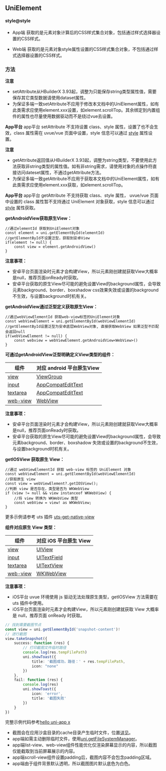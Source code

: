 ## UniElement

<!-- CUSTOMTYPEJSON.UniElement.description -->

<!-- CUSTOMTYPEJSON.UniElement.extends -->

<!-- CUSTOMTYPEJSON.UniElement.param -->

#### style@style
- App端
获取的是元素对象计算后的CSS样式集合对象，包括通过样式选择器设置的CSS样式。

- Web端
获取的是元素对象style属性设置的CSS样式集合对象，不包括通过样式选择器设置的CSS样式。

### 方法
<!-- CUSTOMTYPEJSON.UniElement.methods.getNodeId.name -->

<!-- CUSTOMTYPEJSON.UniElement.methods.getNodeId.description -->

<!-- CUSTOMTYPEJSON.UniElement.methods.getNodeId.param -->

<!-- CUSTOMTYPEJSON.UniElement.methods.getNodeId.returnValue -->

<!-- CUSTOMTYPEJSON.UniElement.methods.getNodeId.compatibility -->

<!-- CUSTOMTYPEJSON.UniElement.methods.getNodeId.tutorial -->

<!-- CUSTOMTYPEJSON.UniElement.methods.appendChild.name -->

<!-- CUSTOMTYPEJSON.UniElement.methods.appendChild.description -->

<!-- CUSTOMTYPEJSON.UniElement.methods.appendChild.param -->

<!-- CUSTOMTYPEJSON.UniElement.methods.appendChild.returnValue -->

<!-- CUSTOMTYPEJSON.UniElement.methods.appendChild.compatibility -->

<!-- CUSTOMTYPEJSON.UniElement.methods.appendChild.tutorial -->

<!-- CUSTOMTYPEJSON.UniElement.methods.insertBefore.name -->

<!-- CUSTOMTYPEJSON.UniElement.methods.insertBefore.description -->

<!-- CUSTOMTYPEJSON.UniElement.methods.insertBefore.param -->

<!-- CUSTOMTYPEJSON.UniElement.methods.insertBefore.returnValue -->

<!-- CUSTOMTYPEJSON.UniElement.methods.insertBefore.compatibility -->

<!-- CUSTOMTYPEJSON.UniElement.methods.insertBefore.tutorial -->

<!-- CUSTOMTYPEJSON.UniElement.methods.setAttribute.name -->

<!-- CUSTOMTYPEJSON.UniElement.methods.setAttribute.description -->

**注意**
- setAttribute从HBuilderX 3.93起，调整为只能保存string类型属性值，需要保存其它类型数据请使用dataset属性。
- 为保证多端一致setAttribute不应用于修改本文档中的UniElement属性，如有此类需求应使用element.xxx设置，如element.scrollTop。其余绑定到内置组件的属性也尽量使用数据驱动而不是绕过vue去设置。

<!-- CUSTOMTYPEJSON.UniElement.methods.setAttribute.param -->

<!-- CUSTOMTYPEJSON.UniElement.methods.setAttribute.returnValue -->

<!-- CUSTOMTYPEJSON.UniElement.methods.setAttribute.compatibility -->

**App平台**
app平台 setAttribute 不支持设置 class、style 属性，设置了也不会生效，class 属性需在 uvue/vue 页面中设置，style 信息可以通过 [style](#style) 属性设置。

<!-- CUSTOMTYPEJSON.UniElement.methods.setAttribute.tutorial -->

<!-- CUSTOMTYPEJSON.UniElement.methods.getAttribute.name -->

<!-- CUSTOMTYPEJSON.UniElement.methods.getAttribute.description -->

**注意**
- getAttribute返回值从HBuilderX 3.93起，调整为string类型，不要使用此方法获取非string类型的属性值。如有非string需求，请使用对象的点操作符直接访问dateset属性，不通过getAttribute方法。
- 为保证多端一致getAttribute不应用于获取本文档中的UniElement属性，如有此类需求应使用element.xxx获取，如element.scrollTop。

<!-- CUSTOMTYPEJSON.UniElement.methods.getAttribute.param -->

<!-- CUSTOMTYPEJSON.UniElement.methods.getAttribute.returnValue -->

<!-- CUSTOMTYPEJSON.UniElement.methods.getAttribute.compatibility -->

**App平台**
app平台 getAttribute 不支持获取 class、style 属性， uvue/vue 页面中设置的 class 属性暂不支持通过 UniElement 对象获取，style 信息可以通过 [style](#style) 属性获取。

<!-- CUSTOMTYPEJSON.UniElement.methods.getAttribute.tutorial -->

<!-- CUSTOMTYPEJSON.UniElement.methods.hasAttribute.name -->

<!-- CUSTOMTYPEJSON.UniElement.methods.hasAttribute.description -->

<!-- CUSTOMTYPEJSON.UniElement.methods.hasAttribute.param -->

<!-- CUSTOMTYPEJSON.UniElement.methods.hasAttribute.returnValue -->

<!-- CUSTOMTYPEJSON.UniElement.methods.hasAttribute.compatibility -->

<!-- CUSTOMTYPEJSON.UniElement.methods.hasAttribute.tutorial -->

<!-- CUSTOMTYPEJSON.UniElement.methods.removeAttribute.name -->

<!-- CUSTOMTYPEJSON.UniElement.methods.removeAttribute.description -->

<!-- CUSTOMTYPEJSON.UniElement.methods.removeAttribute.param -->

<!-- CUSTOMTYPEJSON.UniElement.methods.removeAttribute.returnValue -->

<!-- CUSTOMTYPEJSON.UniElement.methods.removeAttribute.compatibility -->

<!-- CUSTOMTYPEJSON.UniElement.methods.removeAttribute.tutorial -->

<!-- CUSTOMTYPEJSON.UniElement.methods.getAndroidView.name -->

<!-- CUSTOMTYPEJSON.UniElement.methods.getAndroidView.description -->

<!-- CUSTOMTYPEJSON.UniElement.methods.getAndroidView.param -->

<!-- CUSTOMTYPEJSON.UniElement.methods.getAndroidView.returnValue -->

<!-- CUSTOMTYPEJSON.UniElement.methods.getAndroidView.compatibility -->

<!-- CUSTOMTYPEJSON.UniElement.methods.getAndroidView.tutorial -->

**getAndroidView获取原生View：**

```uts
//通过elementId 获取到UniElement对象
const element = uni.getElementById(elementId)
//getElementById不设置泛型，获取到安卓View
if(element != null) {
	const view = element.getAndroidView()
}
```

**注意事项：**

+ 安卓平台页面渲染时元素才会构建View，所以元素刚创建就获取View大概率是null，推荐页面onReady时获取。
+ 安卓平台获取的原生View尽可能的避免设置View的background属性，会导致元素background、border、boxshadow css效果失效或设置的background不生效，与设置background时机有关。

<!-- CUSTOMTYPEJSON.UniElement.methods.getAndroidView_1.name -->

<!-- CUSTOMTYPEJSON.UniElement.methods.getAndroidView_1.description -->

<!-- CUSTOMTYPEJSON.UniElement.methods.getAndroidView_1.param -->

<!-- CUSTOMTYPEJSON.UniElement.methods.getAndroidView_1.returnValue -->

<!-- CUSTOMTYPEJSON.UniElement.methods.getAndroidView_1.compatibility -->

<!-- CUSTOMTYPEJSON.UniElement.methods.getAndroidView_1.tutorial -->

**getAndroidView通过泛型定义获取原生View：**

```uts
//通过webViewElementId 获取web-view标签的UniElement对象
const webViewElement = uni.getElementById(webViewElementId)
//getElementById设置泛型为安卓底层WebView对象, 直接获取WebView 如果泛型不匹配会返回null
if(webViewElement != null) {
	const webview = webViewElement.getAndroidView<WebView>()
}
```

**可通过getAndroidView泛型明确定义View类型的组件：**

| 组件      | 对应 android 平台原生View         |
| --------- | -------------------------------- |
| [view](https://doc.dcloud.net.cn/uni-app-x/component/view.html) | [ViewGroup](https://developer.android.google.cn/reference/android/view/ViewGroup) |
| [input](https://doc.dcloud.net.cn/uni-app-x/component/input.html) | [AppCompatEditText](https://developer.android.google.cn/reference/kotlin/androidx/appcompat/widget/AppCompatEditText) |
| [textarea](https://doc.dcloud.net.cn/uni-app-x/component/textarea.html) | [AppCompatEditText](https://developer.android.google.cn/reference/kotlin/androidx/appcompat/widget/AppCompatEditText) |
| [web-view](https://doc.dcloud.net.cn/uni-app-x/component/web-view.html) | [WebView](https://developer.android.google.cn/reference/android/webkit/WebView) |

**注意事项：**

+ 安卓平台页面渲染时元素才会构建View，所以元素刚创建就获取View大概率是null，推荐页面onReady时获取。
+ 安卓平台获取的原生View尽可能的避免设置View的background属性，会导致元素background、border、boxshadow 失效或设置的background不生效，与设置background时机有关。

<!-- CUSTOMTYPEJSON.UniElement.methods.getAndroidActivity.name -->

<!-- CUSTOMTYPEJSON.UniElement.methods.getAndroidActivity.description -->

<!-- CUSTOMTYPEJSON.UniElement.methods.getAndroidActivity.param -->

<!-- CUSTOMTYPEJSON.UniElement.methods.getAndroidActivity.returnValue -->

<!-- CUSTOMTYPEJSON.UniElement.methods.getAndroidActivity.compatibility -->

<!-- CUSTOMTYPEJSON.UniElement.methods.getAndroidActivity.tutorial -->

<!-- CUSTOMTYPEJSON.UniElement.methods.getBoundingClientRect.name -->

<!-- CUSTOMTYPEJSON.UniElement.methods.getBoundingClientRect.description -->

<!-- CUSTOMTYPEJSON.UniElement.methods.getBoundingClientRect.param -->

<!-- CUSTOMTYPEJSON.UniElement.methods.getBoundingClientRect.returnValue -->

<!-- CUSTOMTYPEJSON.UniElement.methods.getBoundingClientRect.compatibility -->

<!-- CUSTOMTYPEJSON.UniElement.methods.getBoundingClientRect.tutorial -->

<!-- CUSTOMTYPEJSON.UniElement.methods.getDrawableContext.name -->

<!-- CUSTOMTYPEJSON.UniElement.methods.getDrawableContext.description -->

<!-- CUSTOMTYPEJSON.UniElement.methods.getDrawableContext.param -->

<!-- CUSTOMTYPEJSON.UniElement.methods.getDrawableContext.returnValue -->

<!-- CUSTOMTYPEJSON.UniElement.methods.getDrawableContext.compatibility -->

<!-- CUSTOMTYPEJSON.UniElement.methods.getDrawableContext.tutorial -->

<!-- CUSTOMTYPEJSON.UniElement.methods.getIOSView.name -->

<!-- CUSTOMTYPEJSON.UniElement.methods.getIOSView.description -->

<!-- CUSTOMTYPEJSON.UniElement.methods.getIOSView.param -->

<!-- CUSTOMTYPEJSON.UniElement.methods.getIOSView.returnValue -->

<!-- CUSTOMTYPEJSON.UniElement.methods.getIOSView.compatibility -->

<!-- CUSTOMTYPEJSON.UniElement.methods.getIOSView.tutorial -->

**getIOSView 获取原生 View：**

```uts
//通过 webViewElementId 获取 web-view 标签的 UniElement 对象
const webViewElement = uni.getElementById(webViewElementId)
//获取原生 view
const view = webViewElement?.getIOSView();
//判断 view 是否存在，类型是否为 WKWebView
if (view != null && view instanceof WKWebView) {
    //将 view 转换为 WKWebView 类型 
    const webView = view! as WKWebView;
}
```

更多示例请参考 uts 插件 [uts-get-native-view](https://gitcode.net/dcloud/hello-uni-app-x/-/blob/alpha/uni_modules/uts-get-native-view/utssdk/app-ios/index.uts)

**组件对应原生 View 类型：**

| 组件      | 对应 iOS 平台原生 View         |
| --------- | -------------------------------- |
| [view](https://doc.dcloud.net.cn/uni-app-x/component/view.html) | [UIView](https://developer.apple.com/documentation/uikit/uiview) |
| [input](https://doc.dcloud.net.cn/uni-app-x/component/input.html) | [UITextField](https://developer.apple.com/documentation/uikit/uitextfield) |
| [textarea](https://doc.dcloud.net.cn/uni-app-x/component/textarea.html) | [UITextView](https://developer.apple.com/documentation/uikit/uitextview) |
| [web-view](https://doc.dcloud.net.cn/uni-app-x/component/web-view.html) | [WKWebView](https://developer.apple.com/documentation/webkit/wkwebview) |

**注意事项：**

+ iOS平台 uvue 环境使用 js 驱动无法处理原生类型，getIOSView 方法需要在 uts 插件中使用。
+ iOS平台页面渲染时元素才会构建View，所以元素刚创建就获取 View 大概率是 null，推荐页面 onReady 时获取。

<!-- CUSTOMTYPEJSON.UniElement.methods.addEventListener.name -->

<!-- CUSTOMTYPEJSON.UniElement.methods.addEventListener.description -->

<!-- CUSTOMTYPEJSON.UniElement.methods.addEventListener.param -->

<!-- CUSTOMTYPEJSON.UniElement.methods.addEventListener.returnValue -->

<!-- CUSTOMTYPEJSON.UniElement.methods.addEventListener.compatibility -->

<!-- CUSTOMTYPEJSON.UniElement.methods.addEventListener.tutorial -->

<!-- CUSTOMTYPEJSON.UniElement.methods.removeEventListener.name -->

<!-- CUSTOMTYPEJSON.UniElement.methods.removeEventListener.description -->

<!-- CUSTOMTYPEJSON.UniElement.methods.removeEventListener.param -->

<!-- CUSTOMTYPEJSON.UniElement.methods.removeEventListener.returnValue -->

<!-- CUSTOMTYPEJSON.UniElement.methods.removeEventListener.compatibility -->

<!-- CUSTOMTYPEJSON.UniElement.methods.removeEventListener.tutorial -->

<!-- CUSTOMTYPEJSON.UniElement.methods.removeChild.name -->

<!-- CUSTOMTYPEJSON.UniElement.methods.removeChild.description -->

<!-- CUSTOMTYPEJSON.UniElement.methods.removeChild.param -->

<!-- CUSTOMTYPEJSON.UniElement.methods.removeChild.returnValue -->

<!-- CUSTOMTYPEJSON.UniElement.methods.removeChild.compatibility -->

<!-- CUSTOMTYPEJSON.UniElement.methods.removeChild.tutorial -->

<!-- CUSTOMTYPEJSON.UniElement.methods.remove.name -->

<!-- CUSTOMTYPEJSON.UniElement.methods.remove.description -->

<!-- CUSTOMTYPEJSON.UniElement.methods.remove.param -->

<!-- CUSTOMTYPEJSON.UniElement.methods.remove.returnValue -->

<!-- CUSTOMTYPEJSON.UniElement.methods.remove.compatibility -->

<!-- CUSTOMTYPEJSON.UniElement.methods.remove.tutorial -->

<!-- CUSTOMTYPEJSON.UniElement.methods.dispatchEvent.name -->

<!-- CUSTOMTYPEJSON.UniElement.methods.dispatchEvent.description -->

<!-- CUSTOMTYPEJSON.UniElement.methods.dispatchEvent.param -->

<!-- CUSTOMTYPEJSON.UniElement.methods.dispatchEvent.returnValue -->

<!-- CUSTOMTYPEJSON.UniElement.methods.dispatchEvent.compatibility -->

<!-- CUSTOMTYPEJSON.UniElement.methods.dispatchEvent.tutorial -->

<!-- CUSTOMTYPEJSON.UniElement.methods.scrollTo.name -->

<!-- CUSTOMTYPEJSON.UniElement.methods.scrollTo.description -->

<!-- CUSTOMTYPEJSON.UniElement.methods.scrollTo.param -->

<!-- CUSTOMTYPEJSON.UniElement.methods.scrollTo.returnValue -->

<!-- CUSTOMTYPEJSON.UniElement.methods.scrollTo.compatibility -->

<!-- CUSTOMTYPEJSON.UniElement.methods.scrollTo.tutorial -->

<!-- CUSTOMTYPEJSON.UniElement.methods.scrollBy.name -->

<!-- CUSTOMTYPEJSON.UniElement.methods.scrollBy.description -->

<!-- CUSTOMTYPEJSON.UniElement.methods.scrollBy.param -->

<!-- CUSTOMTYPEJSON.UniElement.methods.scrollBy.returnValue -->

<!-- CUSTOMTYPEJSON.UniElement.methods.scrollBy.compatibility -->

<!-- CUSTOMTYPEJSON.UniElement.methods.scrollBy.tutorial -->

<!-- CUSTOMTYPEJSON.UniElement.methods.querySelector.name -->

<!-- CUSTOMTYPEJSON.UniElement.methods.querySelector.description -->

<!-- CUSTOMTYPEJSON.UniElement.methods.querySelector.param -->

<!-- CUSTOMTYPEJSON.UniElement.methods.querySelector.returnValue -->

<!-- CUSTOMTYPEJSON.UniElement.methods.querySelector.compatibility -->

<!-- CUSTOMTYPEJSON.UniElement.methods.querySelector.tutorial -->

<!-- CUSTOMTYPEJSON.UniElement.methods.querySelectorAll.name -->

<!-- CUSTOMTYPEJSON.UniElement.methods.querySelectorAll.description -->

<!-- CUSTOMTYPEJSON.UniElement.methods.querySelectorAll.param -->

<!-- CUSTOMTYPEJSON.UniElement.methods.querySelectorAll.returnValue -->

<!-- CUSTOMTYPEJSON.UniElement.methods.querySelectorAll.compatibility -->

<!-- CUSTOMTYPEJSON.UniElement.methods.querySelectorAll.tutorial -->

<!-- CUSTOMTYPEJSON.UniElement.methods.focus.name -->

<!-- CUSTOMTYPEJSON.UniElement.methods.focus.description -->

<!-- CUSTOMTYPEJSON.UniElement.methods.focus.param -->

<!-- CUSTOMTYPEJSON.UniElement.methods.focus.returnValue -->

<!-- CUSTOMTYPEJSON.UniElement.methods.focus.compatibility -->

<!-- CUSTOMTYPEJSON.UniElement.methods.focus.tutorial -->

<!-- CUSTOMTYPEJSON.UniElement.methods.blur.name -->

<!-- CUSTOMTYPEJSON.UniElement.methods.blur.description -->

<!-- CUSTOMTYPEJSON.UniElement.methods.blur.param -->

<!-- CUSTOMTYPEJSON.UniElement.methods.blur.returnValue -->

<!-- CUSTOMTYPEJSON.UniElement.methods.blur.compatibility -->

<!-- CUSTOMTYPEJSON.UniElement.methods.blur.tutorial -->

<!-- CUSTOMTYPEJSON.UniElement.methods.takeSnapshot.name -->

<!-- CUSTOMTYPEJSON.UniElement.methods.takeSnapshot.description -->

<!-- CUSTOMTYPEJSON.UniElement.methods.takeSnapshot.param -->

<!-- CUSTOMTYPEJSON.UniElement.methods.takeSnapshot.returnValue -->

<!-- CUSTOMTYPEJSON.UniElement.methods.takeSnapshot.compatibility -->

<!-- CUSTOMTYPEJSON.UniElement.methods.takeSnapshot.tutorial -->

```ts
// 找到需要截图节点
const view = uni.getElementById('snapshot-content')!
// 进行截图
view.takeSnapshot({
    success: function (res) {
        // 打印截图文件临时路径
        console.log(res.tempFilePath)
        uni.showToast({
            title: '截图成功，路径：' + res.tempFilePath,
            icon: "none"
        })
    },
    fail: function (res) {
        console.log(res)
        uni.showToast({
            icon: 'error',
            title: '截图失败'
        })
    }
})
```

完整示例代码参考[hello uni-app x](https://gitcode.net/dcloud/hello-uni-app-x/-/blob/alpha/pages/API/element-takesnapshot/element-takesnapshot.uvue)

* 截图会在应用沙盒目录的cache目录产生临时文件，位置[详见](../api/file-system-spec.md#cache)。
* app端如需主动删除临时文件，使用[uni.getFileSystemManager](../api/get-file-system-manager.md)。
* app端list-view、web-view组件性能优化仅渲染屏幕显示的内容，所以截图仅能截取到当前屏幕展示的内容。
* app端scroll-view组件设置padding后，截图内容不会包含padding区域。
* app端由于组件背景默认透明，所以截图图片默认底色为白色。

